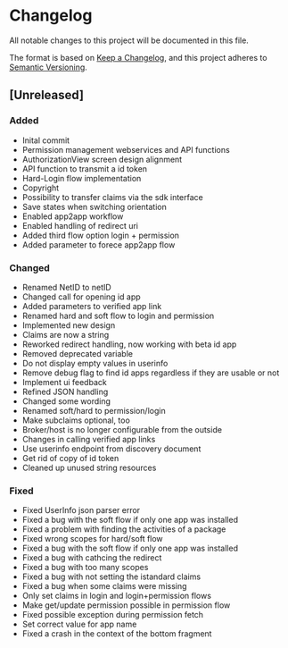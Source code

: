 # Changelog
All notable changes to this project will be documented in this file.

The format is based on [Keep a Changelog](https://keepachangelog.com/en/1.0.0/),
and this project adheres to [Semantic Versioning](https://semver.org/spec/v2.0.0.html).

## [Unreleased]
### Added
- Inital commit
- Permission management webservices and API functions
- AuthorizationView screen design alignment
- API function to transmit a id token
- Hard-Login flow implementation
- Copyright 
- Possibility to transfer claims via the sdk interface
- Save states when switching orientation
- Enabled app2app workflow
- Enabled handling of redirect uri
- Added third flow option login + permission
- Added parameter to forece app2app flow

### Changed
- Renamed NetID to netID
- Changed call for opening id app
- Added parameters to verified app link
- Renamed hard and soft flow to login and permission
- Implemented new design
- Claims are now a string
- Reworked redirect handling, now working with beta id app
- Removed deprecated variable
- Do not display empty values in userinfo
- Remove debug flag to find id apps regardless if they are usable or not
- Implement ui feedback
- Refined JSON handling
- Changed some wording
- Renamed soft/hard to permission/login
- Make subclaims optional, too
- Broker/host is no longer configurable from the outside
- Changes in calling verified app links
- Use userinfo endpoint from discovery document
- Get rid of copy of id token
- Cleaned up unused string resources

### Fixed
- Fixed UserInfo json parser error
- Fixed a bug with the soft flow if only one app was installed
- Fixed a problem with finding the activities of a package
- Fixed wrong scopes for hard/soft flow
- Fixed a bug with the soft flow if only one app was installed
- Fixed a bug with cathcing the redirect
- Fixed a bug with too many scopes
- Fixed a bug with not setting the istandard claims
- Fixed a bug when some claims were missing
- Only set claims in login and login+permission flows
- Make get/update permission possible in permission flow
- Fixed possible exception during permission fetch
- Set correct value for app name
- Fixed a crash in the context of the bottom fragment
 
